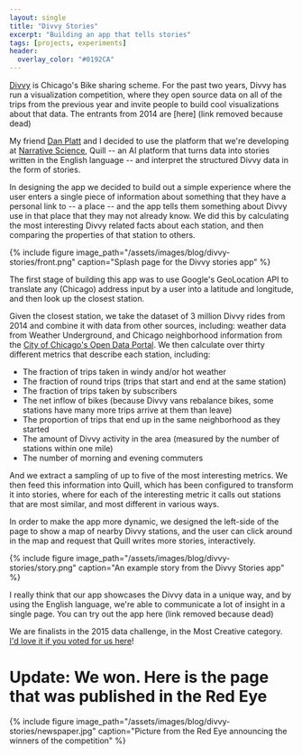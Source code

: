 ```yaml
---
layout: single
title: "Divvy Stories"
excerpt: "Building an app that tells stories"
tags: [projects, experiments]
header:
  overlay_color: "#0192CA"
---
```


[Divvy](https://www.divvybikes.com) is Chicago's Bike sharing scheme.  For the past two years, Divvy has run a visualization competition, where they open source data on all of the trips from the previous year and invite people to build cool visualizations about that data.  The entrants from 2014 are [here] (link removed because dead)

My friend [Dan Platt](https://www.linkedin.com/pub/daniel-platt/18/bab/3a1) and I decided to use the platform that we're developing at [Narrative Science](https://www.narrativescience.com), Quill -- an AI platform that turns data into stories written in the English language -- and interpret the structured Divvy data in the form of stories.

In designing the app we decided to build out a simple experience where the user enters a single piece of information about something that they have a personal link to -- a place -- and the app tells them something about Divvy use in that place that they may not already know.  We did this by calculating the most interesting Divvy related facts about each station, and then comparing the properties of that station to others.

{% include figure image_path="/assets/images/blog/divvy-stories/front.png" caption="Splash page for the Divvy stories app" %}

The first stage of building this app was to use Google's GeoLocation API to translate any (Chicago) address input by a user into a latitude and longitude, and then look up the closest station.

Given the closest station, we take the dataset of 3 million Divvy rides from 2014 and combine it with data from other sources, including: weather data from Weather Underground, and Chicago neighborhood information from the [City of Chicago's Open Data Portal](https://data.cityofchicago.org/).  We then calculate over thirty different metrics that describe each station, including:

* The fraction of trips taken in windy and/or hot weather
* The fraction of round trips (trips that start and end at the same station)
* The fraction of trips taken by subscribers
* The net inflow of bikes (because Divvy vans rebalance bikes, some stations have many more trips arrive at them than leave)
* The proportion of trips that end up in the same neighborhood as they started
* The amount of Divvy activity in the area (measured by the number of stations within one mile)
* The number of morning and evening commuters

And we extract a sampling of up to five of the most interesting metrics.  We then feed this information into Quill, which has been configured to transform it into stories, where for each of the interesting metric it calls out stations that are most similar, and most different in various ways.

In order to make the app more dynamic, we designed the left-side of the page to show a map of nearby Divvy stations, and the user can click around in the map and request that Quill writes more stories, interactively.

{% include figure image_path="/assets/images/blog/divvy-stories/story.png" caption="An example story from the Divvy Stories app" %}

I really think that our app showcases the Divvy data in a unique way, and by using the English language, we're able to communicate a lot of insight in a single page.  You can try out the app here (link removed because dead)

We are finalists in the 2015 data challenge, in the Most Creative category. [I'd love it if you voted for us here](https://redeyechicago.com/news/redeye-divvy-data-challenge-2015-voting-20150330-htmlstory.html)!

# Update:  We won.  Here is the page that was published in the Red Eye

{% include figure image_path="/assets/images/blog/divvy-stories/newspaper.jpg" caption="Picture from the Red Eye announcing the winners of the competition" %}

